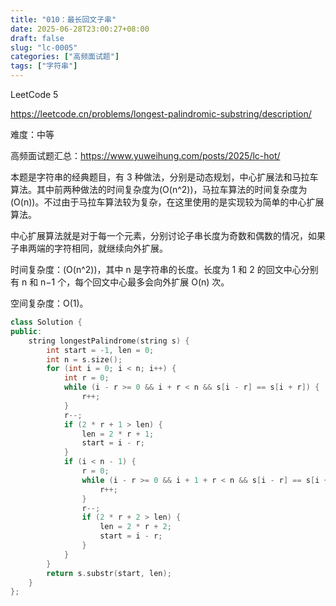```yaml
---
title: "010：最长回文子串"
date: 2025-06-28T23:00:27+08:00
draft: false
slug: "lc-0005"
categories: ["高频面试题"]
tags: ["字符串"]
---
```


LeetCode 5

https://leetcode.cn/problems/longest-palindromic-substring/description/

难度：中等

高频面试题汇总：https://www.yuweihung.com/posts/2025/lc-hot/

本题是字符串的经典题目，有 3 种做法，分别是动态规划，中心扩展法和马拉车算法。其中前两种做法的时间复杂度为\(O(n^2)\)，马拉车算法的时间复杂度为\(O(n)\)。不过由于马拉车算法较为复杂，在这里使用的是实现较为简单的中心扩展算法。

中心扩展算法就是对于每一个元素，分别讨论子串长度为奇数和偶数的情况，如果子串两端的字符相同，就继续向外扩展。

时间复杂度：\(O(n^2)\)，其中 n 是字符串的长度。长度为 1 和 2 的回文中心分别有 n 和 n−1 个，每个回文中心最多会向外扩展 O(n) 次。

空间复杂度：O(1)。

<!--more-->

```cpp
class Solution {
public:
    string longestPalindrome(string s) {
        int start = -1, len = 0;
        int n = s.size();
        for (int i = 0; i < n; i++) {
            int r = 0;
            while (i - r >= 0 && i + r < n && s[i - r] == s[i + r]) {
                r++;
            }
            r--;
            if (2 * r + 1 > len) {
                len = 2 * r + 1;
                start = i - r;
            }
            if (i < n - 1) {
                r = 0;
                while (i - r >= 0 && i + 1 + r < n && s[i - r] == s[i + 1 + r]) {
                    r++;
                }
                r--;
                if (2 * r + 2 > len) {
                    len = 2 * r + 2;
                    start = i - r;
                }
            }
        }
        return s.substr(start, len);
    }
};
```

